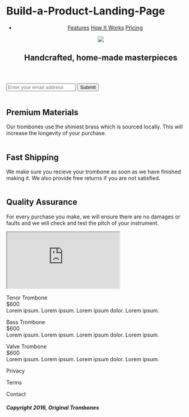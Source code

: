 # Build-a-Product-Landing-Page
<!-- Project #3 freeCodeCamp Responsive Certification -->
<!DOCTYPE html>
<html>
  <head>
    <meta charset="UTF-8">
    <title>Product Landing Page</title>  
    <link rel="stylesheet" type="text/css" href="styles.css">
  </head>
  <body>
  <section id="page-wrapper">
    <header id="header">
      <nav id="nav-bar">
        <ul>
          <li>
            <a class="nav-link" href="features">Features</a>
            <a class="nav-link" href="#video">How It Works</a>
            <a class="nav-link" href="#pricing">Pricing</a>
          </li>
        </ul>
      </nav>
      <img id="header-img" src="https://cdn.freecodecamp.org/testable-projects-fcc/images/product-landing-page-logo.png">
      <h1 class="heading-1">Handcrafted, home-made masterpieces</h1>
    </header>
  </section>
  <section id="form-input">
    <form id="form" action="https://www.freecodecamp.com/email-submit">
      <input id="email" name="email" placeholder="Enter your email address" type="email"></input>
      <input id="submit" type="submit"></input>
    </form>
  </section>  
  <section id="features">
    <div class="premium">
      <img class="premium-img" src="" alt="">
      <h2 class="heading-2">Premium Materials</h2>
      <p>Our trombones use the shiniest brass which is sourced locally. This will increase the longevity of your purchase.</p>
    </div> 
    <div class="fast">
      <img class="fast-img" src="" alt="">
      <h2 class="heading-2">Fast Shipping</h2>
      <p>We make sure you recieve your trombone as soon as we have finished making it. We also provide free returns if you are not satisfied.</p>
    </div>
    <div class="quality">
      <img class="quality-img" src="" alt="">
      <h2 class="heading-2">Quality Assurance</h2>
      <p>For every purchase you make, we will ensure there are no damages or faults and we will check and test the pitch of your instrument.</p>
    </div>
  </section>
    <section class="video">
      <iframe id="video" src="https://www.youtube.com/watch?v=y8Yv4pnO7qc&feature=emb_title" controls="1"></iframe>
    </section>
  <section id="pricing">
    <article>
      <p class="tenor">Tenor Trombone<br>$600<br>Lorem ipsum. Lorem ipsum. Lorem ipsum dolor. Lorem ipsum.</p> 
    </article>
    <article>  
      <p class="bass">Bass Trombone<br>$600<br>Lorem ipsum. Lorem ipsum. Lorem ipsum dolor. Lorem ipsum.</p>
    </article>
    <article>  
      <p class="valve">Valve Trombone<br>$600<br>Lorem ipsum. Lorem ipsum. Lorem ipsum dolor. Lorem ipsum.</p>
    </article>  
  </section>
    <footer id="footer">
      <p>Privacy</p>
      <p>Terms</p>
      <p>Contact</p>
        <article>
          <h5 class="heading-5">Copyright 2016, Original Trombones</h5>
        </article>
    </footer>
 </body> 
</html>

